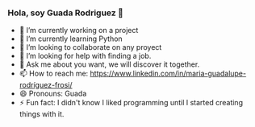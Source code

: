 ### Hola, soy Guada Rodriguez 👋

<!--
**pupefrosi/pupefrosi** is a ✨ _special_ ✨ repository because its `README.md` (this file) appears on your GitHub profile.
-->

- 🔭 I’m currently working on a project
- 🌱 I’m currently learning Python
- 👯 I’m looking to collaborate on any proyect
- 🤔 I’m looking for help with finding a job.
- 💬 Ask me about you want, we will discover it together.
- 📫 How to reach me: https://www.linkedin.com/in/maria-guadalupe-rodríguez-frosi/
- 😄 Pronouns: Guada
- ⚡ Fun fact: I didn't know I liked programming until I started creating things with it.

